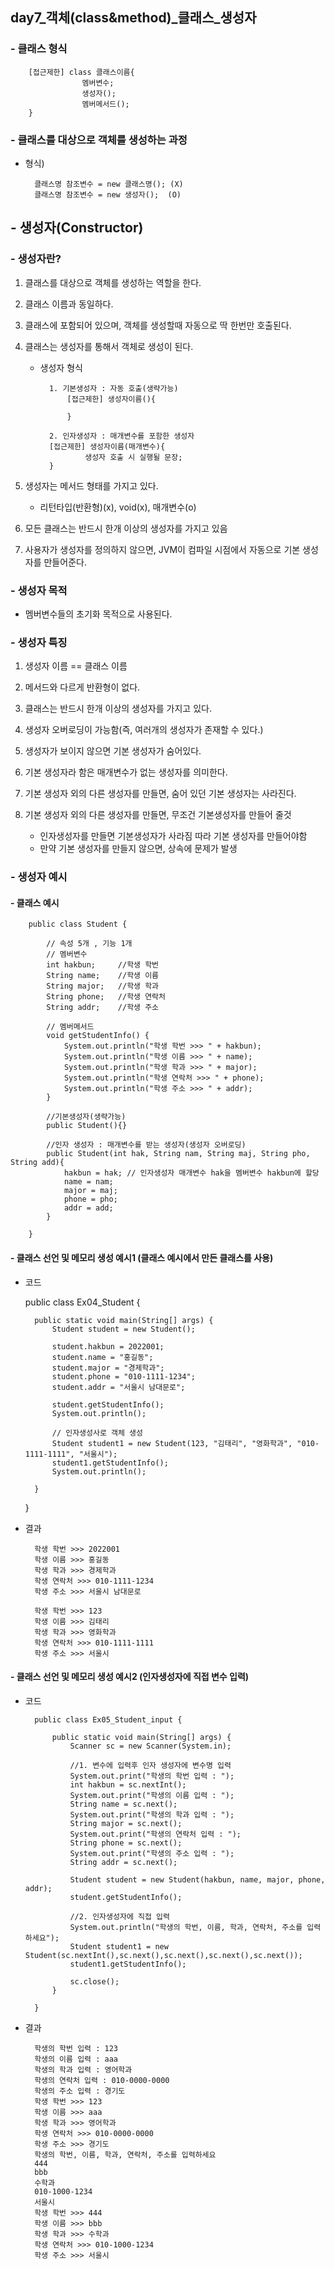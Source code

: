 ## day7_객체(class&method)_클래스_생성자
### - 클래스 형식

        [접근제한] class 클래스이름{
                    멤버변수;
                    생성자();
                    멤버메서드();
        }

### - 클래스를 대상으로 객체를 생성하는 과정
- 형식)

        클래스명 참조변수 = new 클래스명();	(X)
        클래스명 참조변수 = new 생성자();	(O)

## - 생성자(Constructor)
### - 생성자란?
1. 클래스를 대상으로 객체를 생성하는 역할을 한다.
2. 클래스 이름과 동일하다.
3. 클래스에 포함되어 있으며, 객체를 생성할때 자동으로 딱 한번만 호출된다.
4. 클래스는 생성자를 통해서 객체로 생성이 된다.

    - 생성자 형식

            1. 기본생성자 : 자동 호출(생략가능)
                [접근제한] 생성자이름(){

                }
            
            2. 인자생성자 : 매개변수를 포함한 생성자
            [접근제한] 생성자이름(매개변수){
                    생성자 호출 시 실행될 문장;
            }

5. 생성자는 메서드 형태를 가지고 있다.
    - 리턴타입(반환형)(x), void(x), 매개변수(o)
6. 모든 클래스는 반드시 한개 이상의 생성자를 가지고 있음
7. 사용자가 생성자를 정의하지 않으면, JVM이 컴파일 시점에서 자동으로 기본 생성자를 만들어준다.

### - 생성자 목적 
- 멤버변수들의 초기화 목적으로 사용된다.

### - 생성자 특징

1. 생성자 이름 == 클래스 이름

2. 메서드와 다르게 반환형이 없다.
3. 클래스는 반드시 한개 이상의 생성자를 가지고 있다.
4. 생성자 오버로딩이 가능함(즉, 여러개의 생성자가 존재할 수 있다.)
5. 생성자가 보이지 않으면 기본 생성자가 숨어있다.
6. 기본 생성자라 함은 매개변수가 없는 생성자를 의미한다.
7. 기본 생성자 외의 다른 생성자를 만들면, 숨어 있던 기본 생성자는 사라진다.
8. 기본 생성자 외의 다른 생성자를 만들면, 무조건 기본생성자를 만들어 줄것
    - 인자생성자를 만들면 기본생성자가 사라짐 따라 기본 생성자를 만들어야함 
    - 만약 기본 생성자를 만들지 않으면, 상속에 문제가 발생


### - 생성자 예시

#### - 클래스 예시

        public class Student {
            
            // 속성 5개 , 기능 1개
            // 멤버변수
            int hakbun;		//학생 학번
            String name;	//학생 이름
            String major;	//학생 학과
            String phone;	//학생 연락처
            String addr; 	//학생 주소
            
            // 멤버메서드
            void getStudentInfo() {
                System.out.println("학생 학번 >>> " + hakbun);
                System.out.println("학생 이름 >>> " + name);
                System.out.println("학생 학과 >>> " + major);
                System.out.println("학생 연락처 >>> " + phone);
                System.out.println("학생 주소 >>> " + addr);
            }
            
            //기본생성자(생략가능)
            public Student(){}
            
            //인자 생성자 : 매개변수를 받는 생성자(생성자 오버로딩)
            public Student(int hak, String nam, String maj, String pho, String add){
                hakbun = hak; // 인자생성자 매개변수 hak을 멤버변수 hakbun에 할당
                name = nam;
                major = maj;
                phone = pho;
                addr = add;
            }
            
        }

#### - 클래스 선언 및 메모리 생성 예시1 (클래스 예시에서 만든 클래스를 사용)

- 코드 

    public class Ex04_Student {

        public static void main(String[] args) {
            Student student = new Student();
            
            student.hakbun = 2022001;
            student.name = "홍길동";
            student.major = "경제학과";
            student.phone = "010-1111-1234";
            student.addr = "서울시 남대문로";
            
            student.getStudentInfo();
            System.out.println();
            
            // 인자생성사로 객체 생성
            Student student1 = new Student(123, "김태리", "영화학과", "010-1111-1111", "서울시");
            student1.getStudentInfo();
            System.out.println();
        
        }

    }

- 결과

        학생 학번 >>> 2022001
        학생 이름 >>> 홍길동
        학생 학과 >>> 경제학과
        학생 연락처 >>> 010-1111-1234
        학생 주소 >>> 서울시 남대문로

        학생 학번 >>> 123
        학생 이름 >>> 김태리
        학생 학과 >>> 영화학과
        학생 연락처 >>> 010-1111-1111
        학생 주소 >>> 서울시
    
#### - 클래스 선언 및 메모리 생성 예시2 (인자생성자에 직접 변수 입력)

- 코드 

        public class Ex05_Student_input {

            public static void main(String[] args) {
                Scanner sc = new Scanner(System.in);
                
                //1. 변수에 입력후 인자 생성자에 변수명 입력
                System.out.print("학생의 학번 입력 : ");
                int hakbun = sc.nextInt();
                System.out.print("학생의 이름 입력 : ");
                String name = sc.next();
                System.out.print("학생의 학과 입력 : ");
                String major = sc.next();
                System.out.print("학생의 연락처 입력 : ");
                String phone = sc.next();
                System.out.print("학생의 주소 입력 : ");
                String addr = sc.next();
                
                Student student = new Student(hakbun, name, major, phone, addr);
                student.getStudentInfo();
                
                //2. 인자생성자에 직접 입력
                System.out.println("학생의 학번, 이름, 학과, 연락처, 주소를 입력하세요");
                Student student1 = new Student(sc.nextInt(),sc.next(),sc.next(),sc.next(),sc.next());
                student1.getStudentInfo();
                
                sc.close();
            }

        }
    
- 결과

        학생의 학번 입력 : 123
        학생의 이름 입력 : aaa
        학생의 학과 입력 : 영어학과
        학생의 연락처 입력 : 010-0000-0000
        학생의 주소 입력 : 경기도
        학생 학번 >>> 123
        학생 이름 >>> aaa
        학생 학과 >>> 영어학과
        학생 연락처 >>> 010-0000-0000
        학생 주소 >>> 경기도
        학생의 학번, 이름, 학과, 연락처, 주소를 입력하세요
        444
        bbb
        수학과
        010-1000-1234
        서울시
        학생 학번 >>> 444
        학생 이름 >>> bbb
        학생 학과 >>> 수학과
        학생 연락처 >>> 010-1000-1234
        학생 주소 >>> 서울시
